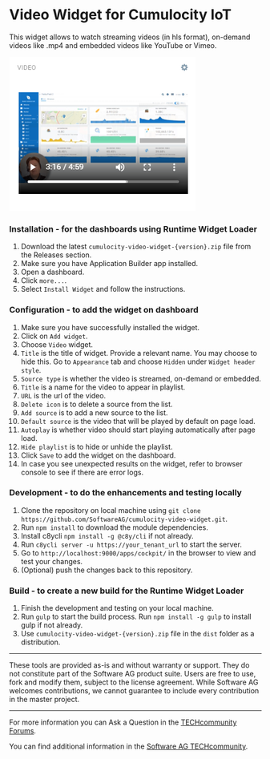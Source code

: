 # Video Widget for Cumulocity IoT

This widget allows to watch streaming videos (in hls format), on-demand videos like .mp4 and embedded videos like YouTube or Vimeo.

![Preview](src/cumulocity-video-widget/assets/img-preview.png)

### Installation - for the dashboards using Runtime Widget Loader
1. Download the latest `cumulocity-video-widget-{version}.zip` file from the Releases section.
2. Make sure you have Application Builder app installed.
3. Open a dashboard.
4. Click `more...`.
5. Select `Install Widget` and follow the instructions.

### Configuration - to add the widget on dashboard
1. Make sure you have successfully installed the widget.
2. Click on `Add widget`.
3. Choose `Video` widget.
4. `Title` is the title of widget. Provide a relevant name. You may choose to hide this. Go to `Appearance` tab and choose `Hidden` under `Widget header style`.
5. `Source type` is whether the video is streamed, on-demand or embedded.
6. `Title` is a name for the video to appear in playlist.
7. `URL` is the url of the video.
8. `Delete icon` is to delete a source from the list.
9. `Add source` is to add a new source to the list.
10. `Default source` is the video that will be played by default on page load.
11. `Autoplay` is whether video should start playing automatically after page load.
12. `Hide playlist` is to hide or unhide the playlist.
13. Click `Save` to add the widget on the dashboard.
14. In case you see unexpected results on the widget, refer to browser console to see if there are error logs.

### Development - to do the enhancements and testing locally
1. Clone the repository on local machine using `git clone https://github.com/SoftwareAG/cumulocity-video-widget.git`.
2. Run `npm install` to download the module dependencies.
3. Install c8ycli `npm install -g @c8y/cli` if not already.
4. Run `c8ycli server -u https://your_tenant_url` to start the server.
5. Go to `http://localhost:9000/apps/cockpit/` in the browser to view and test your changes.
6. (Optional) push the changes back to this repository.

### Build - to create a new build for the Runtime Widget Loader
1. Finish the development and testing on your local machine.
2. Run `gulp` to start the build process. Run `npm install -g gulp` to install gulp if not already.
3. Use `cumulocity-video-widget-{version}.zip` file in the `dist` folder as a distribution.

------------------------------

These tools are provided as-is and without warranty or support. They do not constitute part of the Software AG product suite. Users are free to use, fork and modify them, subject to the license agreement. While Software AG welcomes contributions, we cannot guarantee to include every contribution in the master project.

------------------------------

For more information you can Ask a Question in the [TECHcommunity Forums](http://tech.forums.softwareag.com/techjforum/forums/list.page?product=cumulocity).
  
  
You can find additional information in the [Software AG TECHcommunity](http://techcommunity.softwareag.com/home/-/product/name/cumulocity).